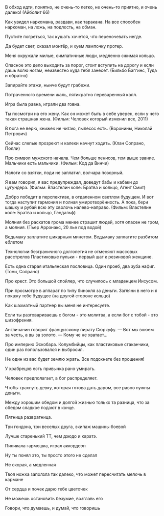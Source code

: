 В обход идти, понятно, не очень-то легко, не очень-то приятно, и очень далеко! (Айболит 66)

Как увидел наркомана, раздави, как таракана. На все способен наркоман, на ложь, на подлость, на обман.

Пустите погреться, так кушать хочется, что переночевать негде.

Да будет свет, сказал монтёр, и хуем лампочку протер.

Меня окружали милые, симпатичные люди, медленно сжимая кольцо.

Опасное это дело выходить за порог, стоит вступить на дорогу и если дашь волю ногам, неизвестно куда тебя занесет. (Бильбо Бэггинс, Туда и обратно)

Запирайте этажи, нынче будут грабежи.

Потраченного времени жаль, пятикратно переваренный калл.

Игра была равна, играли два говна.

Ты посмотри на его жену. Как он может быть в себе уверен, если у него такая страшная жена. (Фильм: Человек который изменил все, 2011)

В бога не верю, книжек не читаю, пылесос есть. (Воронины, Николай Петрович)

Сейчас слепые прозреют и калеки начнут ходить. (Клан Сопрано, Полли)

Про символ мужского начала. Чем больше пенисов, тем выше звание. Мальчики есть мальчики. (Фильм: Код да Винчи)

Налоги со взятки, поди не заплатил, волчара позорный.

Я вам говорил, я вас предупреждал, доведут бабы и кабаки до цугундера. (Фильм: Властелин коле: Братва и кольцо, Агент Смит)

Добро победит в перспективе, в отдаленном светлом будущем. И вот тогда наступит гармония и полная умиротворённость. А пока, бери шашку и рубай всю эту сволочь налево-направо. (Фильм: Властелин коле: Братва и кольцо, Гэндальф)

Молния без раскатов грома менее страшит людей, хотя опасен не гром, а молния. (Пьер Арронакс, 20 лье под водой)

Ведьмаку заплатите шикарным минетом.
Ведьмаку заплатите разбитом еблетом

Технологии безграничного долголетия не отменяют массовых расстрелов
Пластиковые пульки - первый шаг к резиновой женщине.

Есть одна старая итальянская пословица. Один проеб, два зуба нафиг. (Тони, Сопрано)

Про крест. Это большой спойлер, что случилось с младенцем Иисусом.

При просмотре в аппарат по типу бинокля за деньги. Загляни в него и я покажу тебе будущее (на другой стороне кольцо)

Как шахматный партнер вы меня не интересуете.

Если ты разговариваешь с богом - это молитва, а если бог с тобой - это шизофрения.

Англичанин говорит французскому пирату Сюркуфу.
— Вот мы воюем за честь, а вы за золото.
— Кому че не хватает...

Про империю Эскобара.
Колумбийцы, как пластиковые стаканчики, один раз попользовался и выбросил.

Не один из вас будет землю жрать. Все подохнете без прощения!

У храбрецов есть привычка рано умирать.

Человек предполагает, а бог распределяет.

Чтобы трахнуть девку, которая готова дать даром, все равно нужны деньги.

Между хорошим обедом и долгой жизнью только та разница, что за обедом сладкое подают в конце.

Пятница развратница.

Три гондона, три веселых друга, экипаж машины боевой

Лучше старенький ТТ, чем дзюдо и каратэ.

Пиликала гармошка, играл аккордеон

Ну ты понял это, ты просто этого не сделал

Не скорая, а медленная

Твоя ножка заползла так далеко, что может пересчитать мелочь в кармане

От сердца и почек дарю тебе цветочек

Не можешь остановить безумие, возглавь его

Говори, что думаешь, и думай, что говоришь